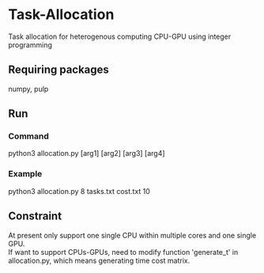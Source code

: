 # Task-Allocation
Task allocation for heterogenous computing CPU-GPU using integer programming

## Requiring packages
numpy, pulp

## Run
### Command
python3 allocation.py [arg1] [arg2] [arg3] [arg4]<br>
<!--
*arg1* the number of unit counts.  
e.g. for one CPU within N cores and one GPU, arg1 = N<br>
*arg2* the filename of tasks number. e.g. tasks.txt  
format: task1 batch size, task2 batch size, task3 batch size, ...<br>
*arg3* the filename of task time cost. e.g. cost.txt  
format:  
cost_g1 cost_c1  
cost_g2 cost_c2  
...  
cost_gi means the time cost of i-th task assigned to gpu  
cost_ci means the time cost of i-th task assigned to cpu (one core)<br>
*arg4* the time limit of whole prgram
-->

### Example
python3 allocation.py 8 tasks.txt cost.txt 10  

## Constraint
At present only support one single CPU within multiple cores and one single GPU.  
If want to support CPUs-GPUs, need to modify function 'generate_t' in allocation.py, which means generating time cost matrix.  
